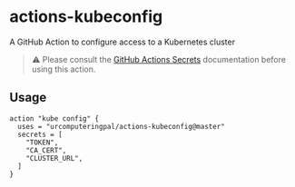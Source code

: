 # actions-kubeconfig
A GitHub Action to configure access to a Kubernetes cluster

> :warning: Please consult the [GitHub Actions Secrets](https://developer.github.com/actions/creating-workflows/storing-secrets/) documentation before using this action.

## Usage

```hcl
action "kube config" {
  uses = "urcomputeringpal/actions-kubeconfig@master"
  secrets = [
    "TOKEN",
    "CA_CERT",
    "CLUSTER_URL",
  ]
}
```

